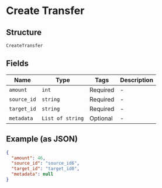 
# Create Transfer

## Structure

`CreateTransfer`

## Fields

| Name | Type | Tags | Description |
|  --- | --- | --- | --- |
| `amount` | `int` | Required | - |
| `source_id` | `string` | Required | - |
| `target_id` | `string` | Required | - |
| `metadata` | `List of string` | Optional | - |

## Example (as JSON)

```json
{
  "amount": 46,
  "source_id": "source_id6",
  "target_id": "target_id0",
  "metadata": null
}
```

